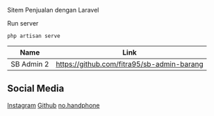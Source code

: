  Sitem Penjualan dengan Laravel 

Run server
   ```console
   php artisan serve
   ```

| Name       | Link                                          
| ---------- | --------------------------------------------- |
| SB Admin 2 | <https://github.com/fitra95/sb-admin-barang> |

## Social Media
[Instagram](https://instagram.com/ftrh_111)
[Github](https://github.com/fitra95)
[no.handphone](088211273927)
